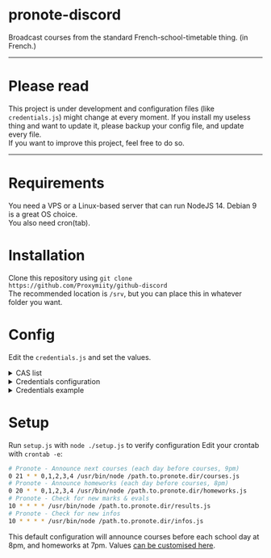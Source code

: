 # pronote-discord
Broadcast courses from the standard French-school-timetable thing. (in French.)

****

# Please read
This project is under development and configuration files (like `credentials.js`) might change at every moment. If you install my useless thing and want to update it, please backup your config file, and update every file.  
If you want to improve this project, feel free to do so.

****

# Requirements
You need a VPS or a Linux-based server that can run NodeJS 14.
Debian 9 is a great OS choice.  
You also need cron(tab).

# Installation
Clone this repository using `git clone https://github.com/Proxymiity/github-discord`  
The recommended location is `/srv`, but you can place this in whatever folder you want.

# Config
Edit the `credentials.js` and set the values.

<details>
  <summary>CAS list</summary> 

  Académie d'Orleans-Tours (CAS : ac-orleans-tours)  
  Académie de Besançon (CAS : ac-besancon)  
  Académie de Bordeaux (CAS : ac-bordeaux)  
  Académie de Caen (CAS : ac-caen)  
  Académie de Clermont-Ferrand (CAS : ac-clermont)  
  Académie de Dijon (CAS : ac-dijon)  
  Académie de Grenoble (CAS : ac-grenoble)  
  Académie de Lille (CAS : ac-lille)  
  Académie de Limoges (CAS : ac-limoges)  
  Académie de Lyon (CAS : ac-lyon)  
  Académie de Montpellier (CAS : ac-montpellier)  
  Académie de Nancy-Metz (CAS : ac-nancy-metz)  
  Académie de Nantes (CAS : ac-nantes)  
  Académie de Poitiers (CAS : ac-poitiers)  
  Académie de Reims (CAS : ac-reims)  
  Académie de Rouen (Arsene76) (CAS : arsene76)  
  Académie de Rouen (CAS : ac-rouen)  
  Académie de Strasbourg (CAS : ac-strasbourg)  
  Académie de Toulouse (CAS : ac-toulouse)  
  ENT "Agora 06" (Nice) (CAS : agora06)  
  ENT "Haute-Garonne" (CAS : haute-garonne)  
  ENT "Hauts-de-France" (CAS : hdf)  
  ENT "La Classe" (Lyon) (CAS : laclasse)  
  ENT "Lycee Connecte" (Nouvelle-Aquitaine) (CAS : lyceeconnecte)  
  ENT "Seine-et-Marne" (CAS : seine-et-marne)  
  ENT "Somme" (CAS : somme)  
  ENT "Toutatice" (Rennes) (CAS : toutatice)  
  ENT "Île de France" (CAS : iledefrance)  
  ENT "Lycee Jean Renoir Munich" (CAS : ljr-munich)  
  ENT "L'eure en Normandie" (CAS : Eure-Normandie)  
</details>

<details>
  <summary>Credentials configuration</summary> 


`url`: Your Pronote Server URL.
*You may need to use `?login=true` behind the `/pronote/eleve.html` to access that page, and* **need to use HTTPS.**  
`username`: Your Pronote username.  
`password`: Your Pronote password.
`cas`: Your CAS (if needed). See the CAS list, and replace `null` with `'cas'`.

All the values under `webhook` (courses, homework, pronote) are the Discord Webhook URI used to send messages to Discord:  
- `courses`: Where the timetable gets sent
- `homework`: Where the homework gets sent
- `results` : Where competences and marks gets sent
- `other`: Where announcements gets sent

The `etab` table contains the school name, the Pronote server ID (or the 'rectorat' ID - usually 7 digits, and 1 letter), and the public URL for Pronote.

`timediff`: By default it is now set automatically according to the difference between local timezone and UTC.
If it doesn't work because of your system timezone or something else, you can still remove the `getTimediff()` and replace it with your Time Difference. *If UTC shows 9AM, and your local time 11AM, then the timediff is 2. This value change based on the summer time in your country*

`storage`: This should be set by default. It is the storage file used by the infos & results module
</details>

<details>
  <summary>Credentials example</summary> 
📁 credentials.js

```javascript

const url = 'https://1234567X.index-education.net/pronote/eleve.html'
const username = 'USERNAME'
const password = 'MySecretPassword'
const cas = null

const webhook = {
    courses: 'https://discordapp.com/api/webhooks/0/MySecretWebhook',
    homework: 'https://discordapp.com/api/webhooks/0/MySecretWebhook',
    results: 'https://discordapp.com/api/webhooks/0/MySecretWebhook',
    other: 'https://discordapp.com/api/webhooks/0/MySecretWebhook'
}

const etab = {
    name: 'Lycée XXX',
    id: '1234567X',
    publicurl: 'https://1234567X.index-education.net/pronote/'
}

// Replace getTimediff() with your own Time difference (see README)
// or leave it to get it automatically.
const timediff = getTimediff()
function getTimediff() {
    let utc = new Date()
    return offset = -utc.getTimezoneOffset()/60
}

const storage = './storage.json'

module.exports = { url, username, password, webhook, etab, timediff };

```
</details>

# Setup
Run `setup.js` with `node ./setup.js` to verify configuration
Edit your crontab with `crontab -e`:
```sh
# Pronote - Announce next courses (each day before courses, 9pm)
0 21 * * 0,1,2,3,4 /usr/bin/node /path.to.pronote.dir/courses.js
# Pronote - Announce homeworks (each day before courses, 8pm)
0 20 * * 0,1,2,3,4 /usr/bin/node /path.to.pronote.dir/homeworks.js
# Pronote - Check for new marks & evals
10 * * * * /usr/bin/node /path.to.pronote.dir/results.js
# Pronote - Check for new infos
10 * * * * /usr/bin/node /path.to.pronote.dir/infos.js
```
This default configuration will announce courses before each school day at 8pm, and homeworks at 7pm. Values [can be customised here](https://crontab.cronhub.io/).
